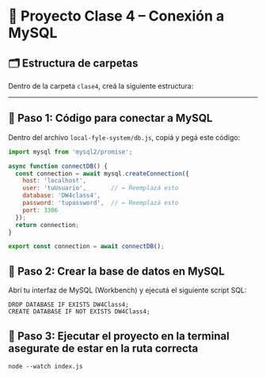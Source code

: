 # 📁 Proyecto Clase 4 – Conexión a MySQL

## 🗂️ Estructura de carpetas

Dentro de la carpeta `clase4`, creá la siguiente estructura:


---

## 💾 Paso 1: Código para conectar a MySQL

Dentro del archivo `local-fyle-system/db.js`, copiá y pegá este código:

```js
import mysql from 'mysql2/promise';

async function connectDB() {
  const connection = await mysql.createConnection({
    host: 'localhost',
    user: 'tuUsuario',       // ← Reemplazá esto
    database: 'DW4class4',
    password: 'tupassword',  // ← Reemplazá esto
    port: 3306
  });
  return connection;
}

export const connection = await connectDB();
```


## 💾 Paso 2: Crear la base de datos en MySQL

Abrí tu interfaz de MySQL (Workbench) y ejecutá el siguiente script SQL:
```
DROP DATABASE IF EXISTS DW4Class4;
CREATE DATABASE IF NOT EXISTS DW4Class4;
```

## 💾 Paso 3: Ejecutar el proyecto en la terminal asegurate de estar en la ruta correcta

```
node --watch index.js
```